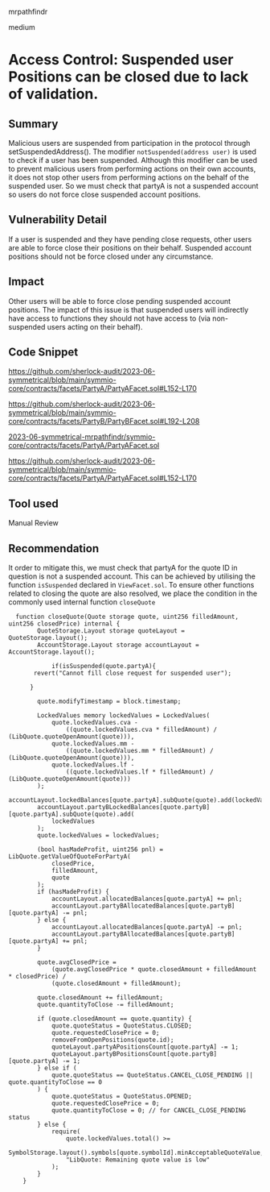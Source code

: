 mrpathfindr

medium

# Access Control: Suspended user Positions can be closed due to lack of validation.

## Summary
Malicious users are suspended from participation in the protocol through setSuspendedAddress(). The modifier `notSuspended(address user)` is used to check if a user has been suspended. Although this modifier can be used to prevent malicious users from performing actions on their own accounts, it does not stop other users from performing actions on the behalf of the suspended user. So we must check that partyA is not a suspended account so users do not force close suspended account positions. 

## Vulnerability Detail

If a user is suspended and they have pending close requests, other users are able to force close their positions on their behalf. Suspended account positions should not be force closed under any circumstance. 

## Impact

Other users will be able to force close pending suspended account positions. The impact of this issue is that suspended users will indirectly have access to functions they should not have access to (via non-suspended users acting on their behalf). 

## Code Snippet
https://github.com/sherlock-audit/2023-06-symmetrical/blob/main/symmio-core/contracts/facets/PartyA/PartyAFacet.sol#L152-L170

https://github.com/sherlock-audit/2023-06-symmetrical/blob/main/symmio-core/contracts/facets/PartyB/PartyBFacet.sol#L192-L208

[2023-06-symmetrical-mrpathfindr/symmio-core/contracts/facets/PartyA/PartyAFacet.sol](https://github.com/sherlock-audit/2023-06-symmetrical/blob/main/symmio-core/contracts/facets/PartyA/PartyAFacet.sol#L85-L112)

https://github.com/sherlock-audit/2023-06-symmetrical/blob/main/symmio-core/contracts/facets/PartyA/PartyAFacet.sol#L152-L170

## Tool used

Manual Review

## Recommendation

It order to mitigate this, we must check that partyA for the quote ID in question is not a suspended account. This can be achieved by utilising the function `isSuspended` declared in `ViewFacet.sol`. To ensure other functions related to closing the quote are also resolved, we place the condition in the commonly used internal function `closeQuote`

```solidity
  function closeQuote(Quote storage quote, uint256 filledAmount, uint256 closedPrice) internal {
        QuoteStorage.Layout storage quoteLayout = QuoteStorage.layout();
        AccountStorage.Layout storage accountLayout = AccountStorage.layout();
        
            if(isSuspended(quote.partyA){
       revert("Cannot fill close request for suspended user");

      }

        quote.modifyTimestamp = block.timestamp;

        LockedValues memory lockedValues = LockedValues(
            quote.lockedValues.cva -
                ((quote.lockedValues.cva * filledAmount) / (LibQuote.quoteOpenAmount(quote))),
            quote.lockedValues.mm -
                ((quote.lockedValues.mm * filledAmount) / (LibQuote.quoteOpenAmount(quote))),
            quote.lockedValues.lf -
                ((quote.lockedValues.lf * filledAmount) / (LibQuote.quoteOpenAmount(quote)))
        );
        accountLayout.lockedBalances[quote.partyA].subQuote(quote).add(lockedValues);
        accountLayout.partyBLockedBalances[quote.partyB][quote.partyA].subQuote(quote).add(
            lockedValues
        );
        quote.lockedValues = lockedValues;

        (bool hasMadeProfit, uint256 pnl) = LibQuote.getValueOfQuoteForPartyA(
            closedPrice,
            filledAmount,
            quote
        );
        if (hasMadeProfit) {
            accountLayout.allocatedBalances[quote.partyA] += pnl;
            accountLayout.partyBAllocatedBalances[quote.partyB][quote.partyA] -= pnl;
        } else {
            accountLayout.allocatedBalances[quote.partyA] -= pnl;
            accountLayout.partyBAllocatedBalances[quote.partyB][quote.partyA] += pnl;
        }

        quote.avgClosedPrice =
            (quote.avgClosedPrice * quote.closedAmount + filledAmount * closedPrice) /
            (quote.closedAmount + filledAmount);

        quote.closedAmount += filledAmount;
        quote.quantityToClose -= filledAmount;

        if (quote.closedAmount == quote.quantity) {
            quote.quoteStatus = QuoteStatus.CLOSED;
            quote.requestedClosePrice = 0;
            removeFromOpenPositions(quote.id);
            quoteLayout.partyAPositionsCount[quote.partyA] -= 1;
            quoteLayout.partyBPositionsCount[quote.partyB][quote.partyA] -= 1;
        } else if (
            quote.quoteStatus == QuoteStatus.CANCEL_CLOSE_PENDING || quote.quantityToClose == 0
        ) {
            quote.quoteStatus = QuoteStatus.OPENED;
            quote.requestedClosePrice = 0;
            quote.quantityToClose = 0; // for CANCEL_CLOSE_PENDING status
        } else {
            require(
                quote.lockedValues.total() >=
                    SymbolStorage.layout().symbols[quote.symbolId].minAcceptableQuoteValue,
                "LibQuote: Remaining quote value is low"
            );
        }
    }

```




